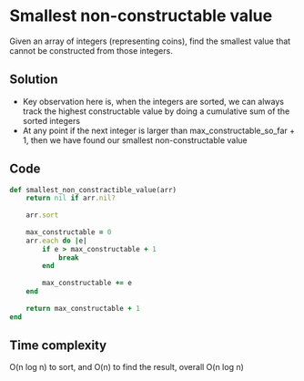 # Smallest non-constructable value
Given an array of integers (representing coins), find the smallest value that cannot be constructed from those integers.

## Solution
- Key observation here is, when the integers are sorted, we can always track the highest constructable value by doing a cumulative sum of the sorted integers
- At any point if the next integer is larger than max_constructable_so_far + 1, then we have found our smallest non-constructable value

## Code
```ruby
def smallest_non_constractible_value(arr)
    return nil if arr.nil?
    
    arr.sort
    
    max_constructable = 0
    arr.each do |e|
        if e > max_constructable + 1
            break
        end
        
        max_constructable += e
    end
    
    return max_constructable + 1
end
```

## Time complexity
O(n log n) to sort, and O(n) to find the result, overall O(n log n)